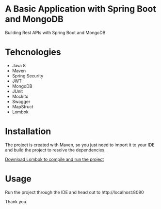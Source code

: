# A Basic Application with Spring Boot and MongoDB

Building Rest APIs with Spring Boot and MongoDB

# Tehcnologies
<ul>
  <li>Java 8</li>
  <li>Maven</li>
  <li>Spring Security</li>
  <li>JWT</li>
  <li>MongoDB</li>
  <li>JUnit</li>
  <li>Mockito</li>
  <li>Swagger</li>
  <li>MapStruct</li>
  <li>Lombok</li>
</ul>

# Installation
The project is created with Maven, so you just need to import it to your IDE and build the project to resolve the dependencies. <br />

<a href="https://projectlombok.org/download">Download Lombok to compile and run the project</a>

# Usage
Run the project through the IDE and head out to http://localhost:8080

Thank you.
